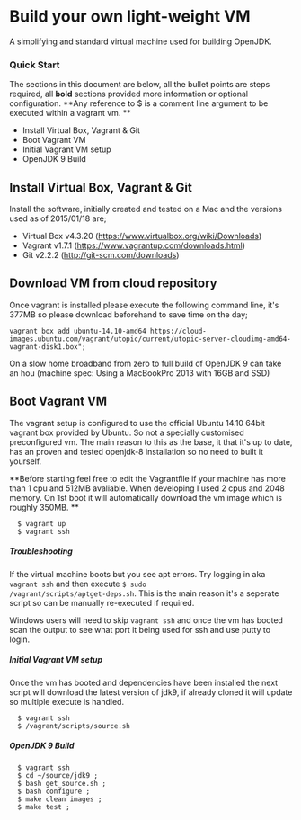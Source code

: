 # Build your own light-weight VM

A simplifying and standard virtual machine used for building OpenJDK.

### Quick Start
The sections in this document are below, all the bullet points are steps required, all **bold** sections provided more information or optional configuration. **Any reference to $ is a comment line argument to be executed within a vagrant vm. **

  - Install Virtual Box, Vagrant & Git
  - Boot Vagrant VM
  - Initial Vagrant VM setup
  - OpenJDK 9 Build

## Install Virtual Box, Vagrant & Git
Install the software, initially created and tested on a Mac and the versions used as of 2015/01/18 are;
  - Virtual Box v4.3.20 (https://www.virtualbox.org/wiki/Downloads)
  - Vagrant v1.7.1 (https://www.vagrantup.com/downloads.html)
  - Git v2.2.2 (http://git-scm.com/downloads)

## Download VM from cloud repository
Once vagrant is installed please execute the following command line, it's 377MB so please download beforehand to save time on the day;

```vagrant box add ubuntu-14.10-amd64 https://cloud-images.ubuntu.com/vagrant/utopic/current/utopic-server-cloudimg-amd64-vagrant-disk1.box";```

On a slow home broadband from zero to full build of OpenJDK 9 can take an hou (machine spec: Using a MacBookPro 2013 with 16GB and SSD)

## Boot Vagrant VM
The vagrant setup is configured to use the official Ubuntu 14.10 64bit vagrant box provided by Ubuntu. So not a specially customised preconfigured vm. The main reason to this as the base, it that it's up to date, has an proven and tested openjdk-8 installation so no need to built it yourself.

**Before starting feel free to edit the Vagrantfile if your machine has more than 1 cpu and 512MB avaliable. When developing I used 2 cpus and 2048 memory. On 1st boot it will automatically download the vm image which is roughly 350MB. **

```
  $ vagrant up
  $ vagrant ssh
```

##### Troubleshooting
If the virtual machine boots but you see apt errors. Try logging in aka <code>vagrant ssh</code> and then execute <code>$ sudo /vagrant/scripts/aptget-deps.sh</code>. This is the main reason it's a seperate script so can be manually re-executed if required.

Windows users will need to skip <code>vagrant ssh</code> and once the vm has booted scan the output to see what port it being used for ssh and use putty to login.

##### Initial Vagrant VM setup
Once the vm has booted and dependencies have been installed the next script will download the latest version of jdk9, if already cloned it will update so multiple execute is handled.

```
  $ vagrant ssh
  $ /vagrant/scripts/source.sh
```

##### OpenJDK 9 Build
```
  $ vagrant ssh
  $ cd ~/source/jdk9 ;
  $ bash get_source.sh ;
  $ bash configure ;
  $ make clean images ;
  $ make test ;